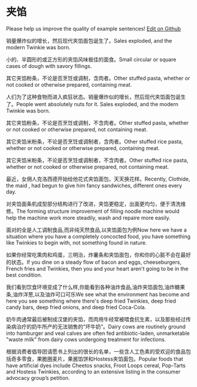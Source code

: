 # 夹馅

Please help us improve the quality of example sentences! [Edit on Github](https://github.com/jiyushe/jiyu-example-sentence-source/blob/main/chinese/jiaxian.md)

<p><span class="chinese">销量爆炸似的增长，然后现代夹馅面包诞生了。</span><span class="english">Sales exploded, and the modern Twinkie was born.</span></p>

<p><span class="chinese">小的、半圆形的或正方形的夹馅风味极佳的面食。</span><span class="english">Small circular or square cases of dough with savory fillings.</span></p>

<p><span class="chinese">其它夹馅粉条，不论是否烹饪或调制，含肉者。</span><span class="english">Other stuffed pasta, whether or not cooked or otherwise prepared, containing meat.</span></p>

<p><span class="chinese">人们为了这种食物而进入疯狂状态。销量爆炸似的增长，然后现代夹馅面包诞生了。</span><span class="english">People went absolutely nuts for it. Sales exploded, and the modern Twinkie was born.</span></p>

<p><span class="chinese">其它夹馅粉条，不论是否烹饪或调制，不含肉者。</span><span class="english">Other stuffed pasta, whether or not cooked or otherwise prepared, not containing meat.</span></p>

<p><span class="chinese">其它夹馅米粉条，不论是否烹饪或调制者，含肉者。</span><span class="english">Other stuffed rice pasta, whether or not cooked or otherwise prepared, containing meat.</span></p>

<p><span class="chinese">其它夹馅米粉条，不论是否烹饪或调制者，不含肉者。</span><span class="english">Other stuffed rice pasta, whether or not cooked or otherwise prepared, not containing meat.</span></p>

<p><span class="chinese">最近，女佣人克洛西德开始给他花式夹馅面包，天天换花样。</span><span class="english">Recently, Clothide, the maid , had begun to give him fancy sandwiches, different ones every day.</span></p>

<p><span class="chinese">对夹馅面条机成型部分结构进行了改进，夹馅更稳定，出面更均匀，便于清洗维修。</span><span class="english">The forming structure improvement of filling noodle machine would help the machine work more steadily, wash and repaire more easily.</span></p>

<p><span class="chinese">面对的全是人工调制食品,而非纯天然食品,以夹馅面包为例</span><span class="english">Now here we have a situation where you have a completely concocted food, you have something like Twinkies to begin with, not something found in nature.</span></p>

<p><span class="chinese">如果你经常吃熏肉和鸡蛋，三明治，炸薯条和夹馅面包，你和你的心脏不会在最好的状态。</span><span class="english">If you dine on a steady flow of bacon and eggs, cheeseburgers, French fries and Twinkies, then you and your heart aren't going to be in the best condition.</span></p>

<p><span class="chinese">我们看到饮食环境变成了什么样,你能看到各种油炸食品,油炸夹馅面包,油炸糖果条,油炸洋葱,以及油炸可口可乐</span><span class="english">We see what the environment has become and here you see something where there's deep fried Twinkies, deep fried candy bars, deep fried onions, and deep fried Coca-Cola.</span></p>

<p><span class="chinese">奶牛肉通常最后被制成汉堡的夹馅，而肉用牛经常被喂食抗生素，以及那些经过传染病治疗的奶牛所产的无法销售的“坏牛奶”。</span><span class="english">Dairy cows are routinely ground into hamburger and veal calves are often fed antibiotic-laden, unmarketable "waste milk" from dairy cows undergoing treatment for infections.</span></p>

<p><span class="chinese">根据消费者倡导团请愿书上列出的很长的名单，一些含人工色素的受欢迎的食品包括奇多零食，果脆圈麦片，果酱馅饼和Hostess夹馅面包。</span><span class="english">Popular foods that have artificial dyes include Cheetos snacks, Froot Loops cereal, Pop-Tarts and Hostess Twinkies, according to an extensive listing in the consumer advocacy group’s petition.</span></p>

